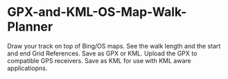 # GPX-and-KML-OS-Map-Walk-Planner
Draw your track on top of Bing/OS maps. See the walk length and the start and end Grid References. Save as GPX or KML. Upload the GPX to compatible GPS receivers. Save as KML for use with KML aware applicatiopns.
